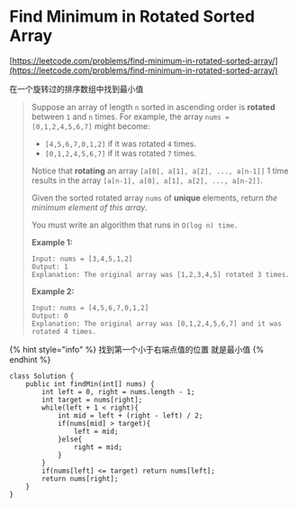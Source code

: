 # Find Minimum in Rotated Sorted Array

[https://leetcode.com/problems/find-minimum-in-rotated-sorted-array/](https://leetcode.com/problems/find-minimum-in-rotated-sorted-array/)

在一个旋转过的排序数组中找到最小值

> Suppose an array of length `n` sorted in ascending order is **rotated** between `1` and `n` times. For example, the array `nums = [0,1,2,4,5,6,7]` might become:
>
> * `[4,5,6,7,0,1,2]` if it was rotated `4` times.
> * `[0,1,2,4,5,6,7]` if it was rotated `7` times.
>
> Notice that **rotating** an array `[a[0], a[1], a[2], ..., a[n-1]]` 1 time results in the array `[a[n-1], a[0], a[1], a[2], ..., a[n-2]]`.
>
> Given the sorted rotated array `nums` of **unique** elements, return _the minimum element of this array_.
>
> You must write an algorithm that runs in `O(log n) time.`
>
> &#x20;
>
> **Example 1:**
>
> ```
> Input: nums = [3,4,5,1,2]
> Output: 1
> Explanation: The original array was [1,2,3,4,5] rotated 3 times.
> ```
>
> **Example 2:**
>
> ```
> Input: nums = [4,5,6,7,0,1,2]
> Output: 0
> Explanation: The original array was [0,1,2,4,5,6,7] and it was rotated 4 times.
> ```

{% hint style="info" %}
找到第一个小于右端点值的位置 就是最小值
{% endhint %}

```
class Solution {
    public int findMin(int[] nums) {
        int left = 0, right = nums.length - 1;
        int target = nums[right];
        while(left + 1 < right){
            int mid = left + (right - left) / 2;
            if(nums[mid] > target){
                left = mid;
            }else{
                right = mid;
            }
        }
        if(nums[left] <= target) return nums[left];
        return nums[right];
    }
}
```
